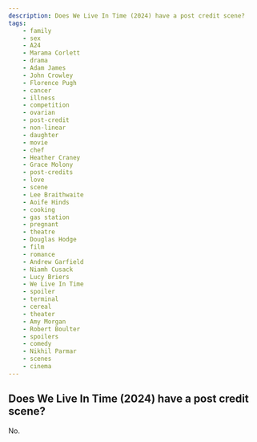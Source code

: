 ```yaml
---
description: Does We Live In Time (2024) have a post credit scene?
tags: 
    - family
    - sex
    - A24
    - Marama Corlett
    - drama
    - Adam James
    - John Crowley
    - Florence Pugh
    - cancer
    - illness
    - competition
    - ovarian
    - post-credit
    - non-linear
    - daughter
    - movie
    - chef
    - Heather Craney
    - Grace Molony
    - post-credits
    - love
    - scene
    - Lee Braithwaite
    - Aoife Hinds
    - cooking
    - gas station
    - pregnant
    - theatre
    - Douglas Hodge
    - film
    - romance
    - Andrew Garfield
    - Niamh Cusack
    - Lucy Briers
    - We Live In Time
    - spoiler
    - terminal
    - cereal
    - theater
    - Amy Morgan
    - Robert Boulter
    - spoilers
    - comedy
    - Nikhil Parmar
    - scenes
    - cinema
---
```


## Does We Live In Time (2024) have a post credit scene?

No.
